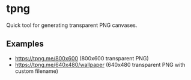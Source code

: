 # tpng

Quick tool for generating transparent PNG canvases.

## Examples

* https://tpng.me/800x600 (800x600 transparent PNG)
* https://tpng.me/640x480/wallpaper (640x480 transparent PNG with custom filename)
